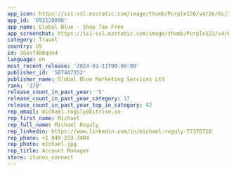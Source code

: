 ```yaml
---
app_icon: https://is1-ssl.mzstatic.com/image/thumb/Purple126/v4/2e/6c/3b/2e6c3b44-c7ad-87fc-e48c-84ea07337430/AppIcon-1x_U007ephone-0-8-0-85-220.png/1024x1024bb.png
app_id: '693120896'
app_name: Global Blue - Shop Tax Free
app_screenshot: https://is1-ssl.mzstatic.com/image/thumb/Purple122/v4/6b/23/2f/6b232f16-3f04-a276-ec2d-9b394d0fb01f/9e2e308e-3dfe-4d2c-9960-e566e2f278b9_My-refunds-screen_EN_6.5OCO_1284x2778@2x.png/1284x2778bb.png
category: Travel
country: US
id: zGosf4D8qdo4
language: en
most_recent_release: '2024-01-11T00:00:00'
publisher_id: '507447352'
publisher_name: Global Blue Marketing Services Ltd
rank: '370'
release_count_in_past_year: '5'
release_count_in_past_year_category: 17
release_count_in_past_year_top_in_category: 42
rep_email: michael.roguly@bitrise.io
rep_first_name: Michael
rep_full_name: Michael Roguly
rep_linkedin: https://www.linkedin.com/in/michael-roguly-77376710
rep_phone: +1 949-233-3404
rep_photo: michael.jpg
rep_title: Account Manager
store: itunes_connect
---
```

